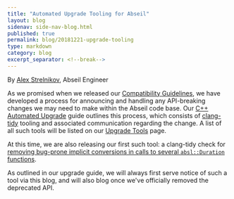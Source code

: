 ```yaml
---
title: "Automated Upgrade Tooling for Abseil"
layout: blog
sidenav: side-nav-blog.html
published: true
permalink: blog/20181221-upgrade-tooling
type: markdown
category: blog
excerpt_separator: <!--break-->
---
```


By [Alex Strelnikov](mailto:strel@google.com), Abseil Engineer

As we promised when we released our [Compatibility Guidelines][compatibility],
we have developed a process for announcing and handling any API-breaking
changes we may need to make within the Abseil code base. Our
[C++ Automated Upgrade][api-upgrades] guide outlines this process,
which consists of [clang-tidy][clang-tidy] tooling and associated
communication regarding the change. A list of all such tools will be
listed on our [Upgrade Tools][upgrade-tools] page.

At this time, we are also releasing our first such tool: a clang-tidy check
for
[removing bug-prone implicit conversions in calls to several
`absl::Duration` functions][duration-conversions].

<!--break-->

As outlined in our upgrade guide, we will always first serve notice of
such a tool via this blog, and will also blog once we've officially
removed the deprecated API.

[compatibility]: /about/compatibility
[api-upgrades]: /docs/cpp/tools/api-upgrades
[clang-tidy]: http://clang.llvm.org/extra/clang-tidy/
[upgrade-tools]: /docs/cpp/tools/upgrades/
[duration-conversions]: https://clang.llvm.org/extra/clang-tidy/checks/abseil-upgrade-duration-conversions.html
